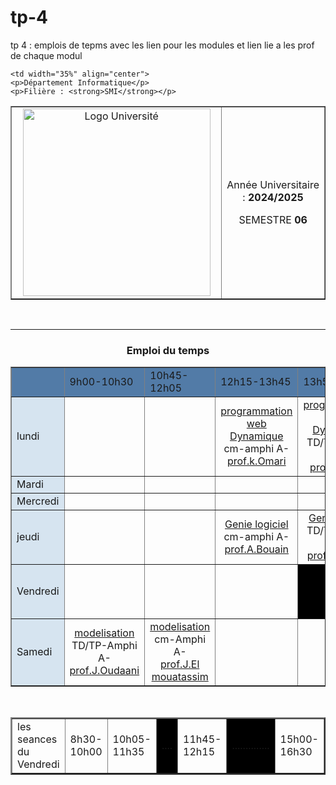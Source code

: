 # tp-4
tp 4 : emplois de tepms avec les lien pour les modules et lien lie  a  les prof de chaque modul
<!DOCTYPE html>
<html>
<body>
<table border="1" width="100%" >
<tr>
    
    <td width="35%" align="center">
    <p>Département Informatique</p>
    <p>Filière : <strong>SMI</strong></p>
</td>
    <td width="40%" align="center">
   <img src="C:\Users\user\Downloads\fpologo.png" alt="Logo Université" width="300">
        <td width="30%" align="center">
            <p> Année Universitaire : <strong>2024/2025</strong></p>
            <p>SEMESTRE <strong>06</strong></p>
        </td>
</tr>
</table><br>
<hr size="3" color="black">
<h3 align="center"> Emploi du temps</h3>
<table border="1" width="100%" align="center">
   <tr bgcolor="#527ba7">
        <td></td>
        <td>9h00-10h30</td>
        <td>10h45-12h05</td>
        <td>12h15-13h45</td>
        <td>13h50-15h20</td>
        <td>15h30-17h00</td>
        <td>17h05-18h35</td>
   </tr>
<tr>
  <td bgcolor="#d6e4f0">lundi</td>
  <td></td>
  <td></td>
  <td align="center"> <a href="courPWD.html">programmation web <br> Dynamique  </a><br>cm-amphi A-<br> <a href="formulaire d'inscreption.html">prof.k.Omari </a></td>
  <td align="center"> <a href="courPWD.html">programmation web <br> Dynamique   </a><br>TD/TP-amphi A-<br> <a href="formulaire d'inscreption.html">prof.k.Omari </a></td>
  <td></td>
  <td></td>
</tr>
<tr>
    <td bgcolor="#d6e4f0" >Mardi</td>
    <td></td>
    <td></td>
    <td></td>
    <td></td>
    <td></td>
    <td></td>
</tr>
    <tr>
        <td bgcolor="#d6e4f0">Mercredi</td>
        <td></td>
        <td></td>
        <td></td>
        <td></td>
        <td></td>
        <td></td>
    </tr>
    <tr>
        <td bgcolor="#d6e4f0" >jeudi</td>
        <td></td>
        <td></td>
        <td align="center"> <a href="courGL.html">Genie logiciel </a><br>cm-amphi A-<br> <a href="formulaire d'inscreption.html">prof.A.Bouain </a></td>
        <td align="center"> <a href="courGL.html">Genie logicie </a><br>TD/TP-amphi A-<br> <a href="formulaire d'inscreption.html">prof.A.Bouain </a></td>
        <td></td>
        <td></td>
    </tr>
    <tr>
            <td bgcolor="#d6e4f0" >Vendredi</td>
            <td></td>
            <td></td>
            <td></td>
            <td bgcolor="black"></td>
            <td align="center"> <a href="courIHM.html"> IHM<br> </a>Cm-Amphi A-<br> <a href="formulaire d'inscreption.html">prof.M.Benady </a></td>
            <td align="center"> <a href="courIHM.html"> IHM<br> </a>TD/TP-Amphi A-<br> <a href="formulaire d'inscreption.html">prof.M.Benady </a></td>
     </tr>
    <tr>
            <td bgcolor="#d6e4f0" >Samedi</td>
            <td align="center"> <a href="courModelisation.html">modelisation<br></a>TD/TP-Amphi A-<br> <a href="formulaire d'inscreption.html">prof.J.Oudaani </a></td>
            <td align="center"> <a href="courModelisation.html">modelisation<br> </a>cm-Amphi A-<br> <a href="formulaire d'inscreption.html">prof.J.El mouatassim</a></td>
            <td></td>
            <td></td>
            <td></td>
            <td></td>
    </tr>
</table><br>
<table border="2" width="100%" >
<tr>
<td>les seances du Vendredi</td>
<td>8h30-10h00</td>
<td>10h05-11h35</td>
<td width="5" bgcolor="black">....</td>
<td>11h45-12h15</td>
<td bgcolor="black">..............</td>
<td> 15h00-16h30 </td>
<td width="5" bgcolor="black"></td>
<td>16h45-18h15</td>
</tr>
</table>
</body>
</html>
